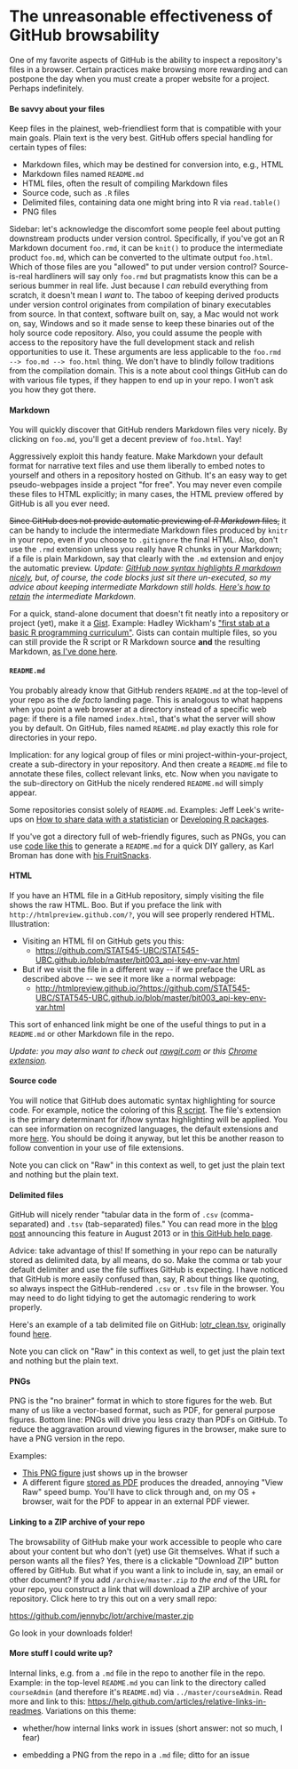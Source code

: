# The unreasonable effectiveness of GitHub browsability

One of my favorite aspects of GitHub is the ability to inspect a repository's files in a browser. Certain practices make browsing more rewarding and can postpone the day when you must create a proper website for a project. Perhaps indefinitely.

#### Be savvy about your files

Keep files in the plainest, web-friendliest form that is compatible with your main goals. Plain text is the very best. GitHub offers special handling for certain types of files:

  * Markdown files, which may be destined for conversion into, e.g., HTML
  * Markdown files named `README.md`
  * HTML files, often the result of compiling Markdown files
  * Source code, such as `.R` files
  * Delimited files, containing data one might bring into R via `read.table()`
  * PNG files
  
Sidebar: let's acknowledge the discomfort some people feel about putting downstream products under version control. Specifically, if you've got an R Markdown document `foo.rmd`, it can be `knit()` to produce the intermediate product `foo.md`, which can be converted to the ultimate output `foo.html`. Which of those files are you "allowed" to put under version control? Source-is-real hardliners will say only `foo.rmd` but pragmatists know this can be a serious bummer in real life. Just because I *can* rebuild everything from scratch, it doesn't mean I *want* to. The taboo of keeping derived products under version control originates from compilation of binary executables from source. In that context, software built on, say, a Mac would not work on, say, Windows and so it made sense to keep these binaries out of the holy source code repository. Also, you could assume the people with access to the repository have the full development stack and relish opportunities to use it. These arguments are less applicable to the `foo.rmd --> foo.md --> foo.html` thing. We don't have to blindly follow traditions from the compilation domain. This is a note about cool things GitHub can do with various file types, if they happen to end up in your repo. I won't ask you how they got there.
  
#### Markdown

You will quickly discover that GitHub renders Markdown files very nicely. By clicking on `foo.md`, you'll get a decent preview of `foo.html`. Yay!

Aggressively exploit this handy feature. Make Markdown your default format for narrative text files and use them liberally to embed notes to yourself and others in a repository hosted on Github. It's an easy way to get pseudo-webpages inside a project "for free". You may never even compile these files to HTML explicitly; in many cases, the HTML preview offered by GitHub is all you ever need.

~~Since GitHub does not provide automatic previewing of *R Markdown* files,~~ it can be handy to include the intermediate Markdown files produced by `knitr` in your repo, even if you choose to `.gitignore` the final HTML. Also, don't use the `.rmd` extension unless you really have R chunks in your Markdown; if a file is plain Markdown, say that clearly with the `.md` extension and enjoy the automatic preview. *Update: [GitHub now syntax highlights R markdown nicely](https://github.com/github/markup/pull/343), but, of course, the code blocks just sit there un-executed, so my advice about keeping intermediate Markdown still holds. [Here's how to retain](block007_first-use-rmarkdown.html#step-3-save-the-intermediate-markdown) the intermediate Markdown.*

For a quick, stand-alone document that doesn't fit neatly into a repository or project (yet), make it a [Gist](https://gist.github.com). Example: Hadley Wickham's ["first stab at a basic R programming curriculum"](https://gist.github.com/hadley/6734639). Gists can contain multiple files, so you can still provide the R script or R Markdown source __and__ the resulting Markdown, [as I've done here](https://gist.github.com/jennybc/97f2a969e2985f1362f3).

#### `README.md`

You probably already know that GitHub renders `README.md` at the top-level of your repo as the *de facto* landing page. This is analogous to what happens when you point a web browser at a directory instead of a specific web page: if there is a file named `index.html`, that's what the server will show you by default. On GitHub, files named `README.md` play exactly this role for directories in your repo. 

Implication: for any logical group of files or mini project-within-your-project, create a sub-directory in your repository. And then create a `README.md` file to annotate these files, collect relevant links, etc. Now when you navigate to the sub-directory on GitHub the nicely rendered `README.md` will simply appear.

Some repositories consist solely of `README.md`. Examples: Jeff Leek's write-ups on [How to share data with a statistician](https://github.com/jtleek/datasharing) or [Developing R packages](https://github.com/jtleek/rpackages).

If you've got a directory full of web-friendly figures, such as PNGs, you can use [code like this](https://gist.github.com/jennybc/0239f65633e09df7e5f4) to generate a `README.md` for a quick DIY gallery, as Karl Broman has done with [his FruitSnacks](https://github.com/kbroman/FruitSnacks/blob/master/PhotoGallery.md).

#### HTML

If you have an HTML file in a GitHub repository, simply visiting the file shows the raw HTML. Boo. But if you preface the link with `http://htmlpreview.github.com/?`, you will see properly rendered HTML. Illustration:

  * Visiting an HTML fil on GitHub gets you this:
    - <https://github.com/STAT545-UBC/STAT545-UBC.github.io/blob/master/bit003_api-key-env-var.html>
  * But if we visit the file in a different way -- if we preface the URL as described above -- we see it more like a normal webpage:
    - <http://htmlpreview.github.io/?https://github.com/STAT545-UBC/STAT545-UBC.github.io/blob/master/bit003_api-key-env-var.html>
    
This sort of enhanced link might be one of the useful things to put in a `README.md` or other Markdown file in the repo.

*Update: you may also want to check out [rawgit.com](http://rawgit.com) or this [Chrome extension](https://chrome.google.com/webstore/detail/github-html-preview/cphnnfjainnhgejcpgboeeakfkgbkfek?hl=en).*

#### Source code

You will notice that GitHub does automatic syntax highlighting for source code. For example, notice the coloring of this [R script](https://github.com/jennybc/swcR_duke/blob/master/code/01_countrySpecificInterceptSlope.R). The file's extension is the primary determinant for if/how syntax highlighting will be applied. You can see information on recognized languages, the default extensions and more [here](https://github.com/github/linguist/blob/master/lib/linguist/languages.yml). You should be doing it anyway, but let this be another reason to follow convention in your use of file extensions.

Note you can click on "Raw" in this context as well, to get just the plain text and nothing but the plain text.
    
#### Delimited files

GitHub will nicely render "tabular data in the form of `.csv` (comma-separated) and `.tsv` (tab-separated) files." You can read more in the [blog post](https://github.com/blog/1601-see-your-csvs) announcing this feature in August 2013 or in [this GitHub help page](https://help.github.com/articles/rendering-csv-and-tsv-data).

Advice: take advantage of this! If something in your repo can be naturally stored as delimited data, by all means, do so. Make the comma or tab your default delimiter and use the file suffixes GitHub is expecting. I have noticed that GitHub is more easily confused than, say, R about things like quoting, so always inspect the GitHub-rendered `.csv` or `.tsv` file in the browser. You may need to do light tidying to get the automagic rendering to work properly.

Here's an example of a tab delimited file on GitHub: [lotr_clean.tsv](https://github.com/jennybc/lotr/blob/master/lotr_clean.tsv), originally found [here](http://www-958.ibm.com/software/data/cognos/manyeyes/datasets/words-spoken-by-character-race-scene/versions/1.txt).

Note you can click on "Raw" in this context as well, to get just the plain text and nothing but the plain text.

#### PNGs

PNG is the "no brainer" format in which to store figures for the web. But many of us like a vector-based format, such as PDF, for general purpose figures. Bottom line: PNGs will drive you less crazy than PDFs on GitHub. To reduce the aggravation around viewing figures in the browser, make sure to have a PNG version in the repo.

Examples:

  * [This PNG figure](https://github.com/jennybc/STAT545A/blob/master/hw06_scaffolds/01_justR/stripplot_wordsByRace_The_Fellowship_Of_The_Ring.png) just shows up in the browser
  * A different figure [stored as PDF](https://github.com/jennybc/STAT545A/blob/master/r.pch.pdf) produces the dreaded, annoying "View Raw" speed bump. You'll have to click through and, on my OS + browser, wait for the PDF to appear in an external PDF viewer.
  
#### Linking to a ZIP archive of your repo

The browsability of GitHub make your work accessible to people who care about your content but who don't (yet) use Git themselves. What if such a person wants all the files? Yes, there is a clickable "Download ZIP" button offered by GitHub. But what if you want a link to include in, say, an email or other document? If you add `/archive/master.zip` *to the end* of the URL for your repo, you construct a link that will download a ZIP archive of your repository. Click here to try this out on a very small repo:

<https://github.com/jennybc/lotr/archive/master.zip>

Go look in your downloads folder!

#### More stuff I could write up?

Internal links, e.g. from a `.md` file in the repo to another file in the repo. Example: in the top-level `README.md` you can link to the directory called `courseAdmin` (and therefore it's `README.md`) via `../master/courseAdmin`. Read more and link to this: <https://help.github.com/articles/relative-links-in-readmes>. Variations on this theme:

  * whether/how internal links work in issues (short answer: not so much, I fear)

  * embedding a PNG from the repo in a `.md` file; ditto for an issue
